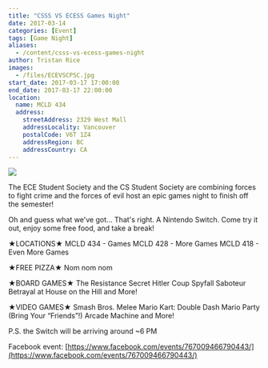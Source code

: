 ```yaml
---
title: "CSSS VS ECESS Games Night"
date: 2017-03-14
categories: [Event]
tags: [Game Night]
aliases:
  - /content/csss-vs-ecess-games-night
author: Tristan Rice
images:
  - /files/ECEVSCPSC.jpg
start_date: 2017-03-17 17:00:00
end_date: 2017-03-17 22:00:00
location:
  name: MCLD 434
  address:
    streetAddress: 2329 West Mall
    addressLocality: Vancouver
    postalCode: V6T 1Z4
    addressRegion: BC
    addressCountry: CA
---
```


![](/files/ECEVSCPSC.jpg)

The ECE Student Society and the CS Student Society are combining forces to fight crime and the forces of evil host an epic games night to finish off the semester!

Oh and guess what we've got... That's right. A Nintendo Switch. Come try it out, enjoy some free food, and take a break!

★LOCATIONS★ MCLD 434 - Games MCLD 428 - More Games MCLD 418 - Even More Games

★FREE PIZZA★ Nom nom nom

★BOARD GAMES★ The Resistance Secret Hitler Coup Spyfall Saboteur Betrayal at House on the Hill and More!

★VIDEO GAMES★ Smash Bros. Melee Mario Kart: Double Dash Mario Party (Bring Your “Friends”!) Arcade Machine and More!

P.S. the Switch will be arriving around ~6 PM

Facebook event: [https://www.facebook.com/events/767009466790443/](https://www.facebook.com/events/767009466790443/)
